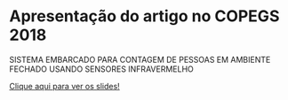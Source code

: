 # Apresentação do artigo no COPEGS 2018

SISTEMA EMBARCADO PARA CONTAGEM DE PESSOAS EM AMBIENTE FECHADO USANDO SENSORES INFRAVERMELHO

[Clique aqui para ver os slides!](https://ailtonbsj.github.io/copegs2018-people-counter/)